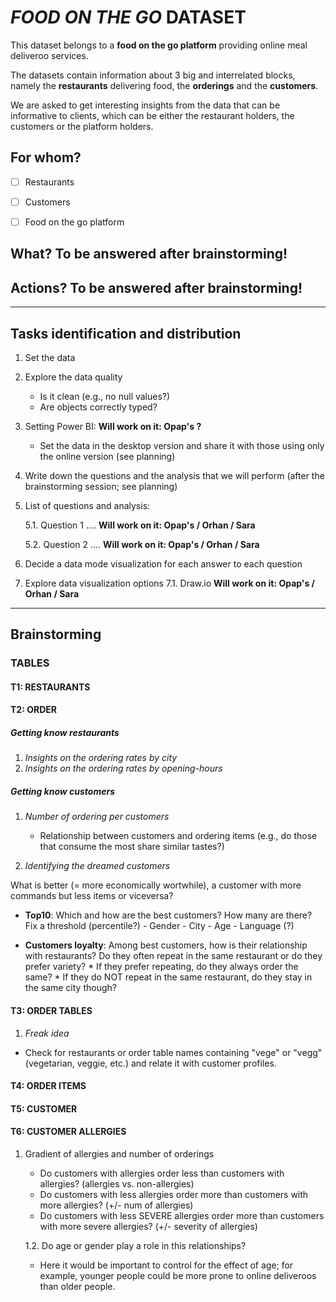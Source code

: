 # _FOOD ON THE GO_ DATASET

This dataset belongs to a **food on the go platform** providing online meal deliveroo services. 

The datasets contain information about 3 big and interrelated blocks, namely the **restaurants** delivering food, the **orderings** and the **customers**.

We are asked to get interesting insights from the data that can be informative to clients, which can be either the restaurant holders, the customers or the platform holders.


## For whom?

- [ ] Restaurants
- [ ] Customers
- [ ] Food on the go platform


## What? To be answered after brainstorming!

## Actions? To be answered after brainstorming!

___

## Tasks identification and distribution

1. Set the data
2. Explore the data quality
   - Is it clean (e.g., no null values?)
   - Are objects correctly typed?

3. Setting Power BI:    **Will work on it: Opap's ?**

   - Set the data in the desktop version and share it with those using only the online version (see planning)
   
4. Write down the questions and the analysis that we will perform (after the brainstorming session; see planning)

5. List of questions and analysis:

   5.1. Question 1 .... **Will work on it: Opap's / Orhan / Sara**

   5.2. Question 2 .... **Will work on it: Opap's / Orhan / Sara**

6. Decide a data mode visualization for each answer to each question

7. Explore data visualization options
   7.1. Draw.io **Will work on it: Opap's / Orhan / Sara**
___
## Brainstorming

### TABLES

#### T1: RESTAURANTS

#### T2: ORDER

##### Getting know restaurants

1. _Insights on the ordering rates by city_
2. _Insights on the ordering rates by opening-hours_


##### Getting know customers
1. _Number of ordering per customers_
   
    - Relationship between customers and ordering items (e.g., do those that consume the most share similar tastes?)
    

2. _Identifying the dreamed customers_

What is better (= more economically wortwhile), a customer with more commands but less items or viceversa?
    
- **Top10**: Which and how are the best customers? How many are there? Fix a threshold (percentile?)
        - Gender
        - City
        - Age
        - Language (?)
    
- **Customers loyalty**: Among best customers, how is their relationship with restaurants? Do they often repeat in the same restaurant or do they prefer variety? 
        * If they prefer repeating, do they always order the same?
        * If they do NOT repeat in the same restaurant, do they stay in the same city though?

   
#### T3: ORDER TABLES

1. _Freak idea_

- Check for restaurants or order table names containing "vege" or "vegg" (vegetarian, veggie, etc.) and relate it with customer profiles.

#### T4: ORDER ITEMS


#### T5: CUSTOMER

#### T6: CUSTOMER ALLERGIES

1. Gradient of allergies and number of orderings
    - Do customers with allergies order less than customers with allergies? (allergies vs. non-allergies)
    - Do customers with less allergies order more than customers with more allergies? (+/- num of allergies)
    - Do customers with less SEVERE allergies order more than customers with more severe allergies? (+/- severity of allergies)
    
    1.2. Do age or gender play a role in this relationships? 
    - Here it would be important to control for the effect of age; for example, younger people could be more prone to online deliveroos than older people. 

